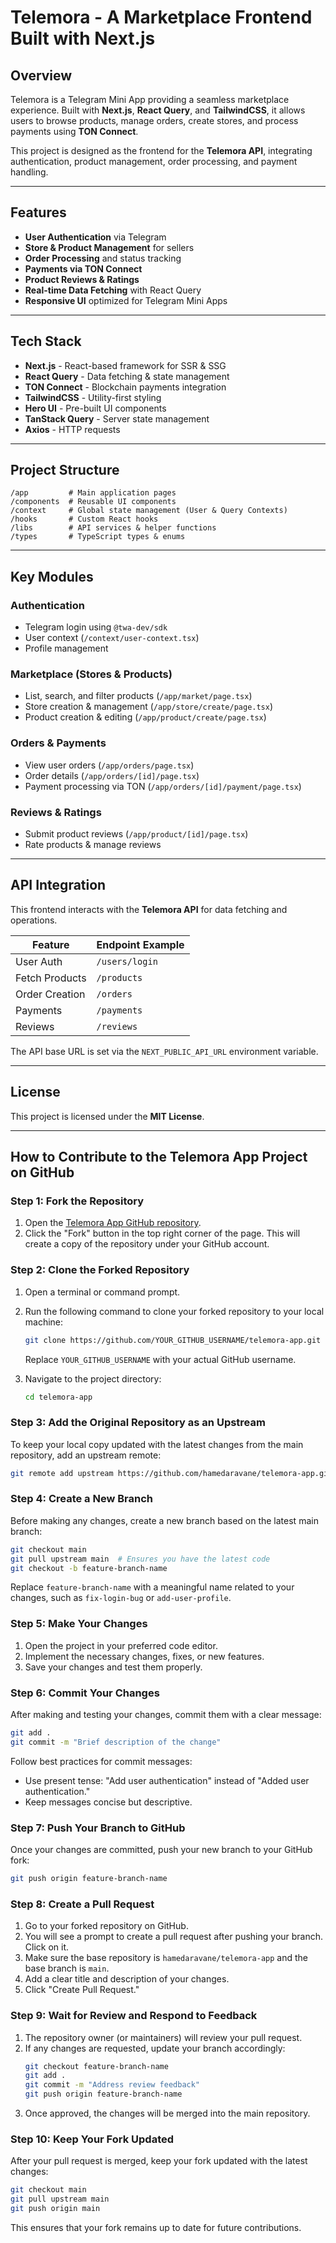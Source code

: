 # Telemora - A Marketplace Frontend Built with Next.js

## Overview

Telemora is a Telegram Mini App providing a seamless marketplace experience. Built with **Next.js**,
**React Query**, and **TailwindCSS**, it allows users to browse products, manage orders, create
stores, and process payments using **TON Connect**.

This project is designed as the frontend for the **Telemora API**, integrating authentication,
product management, order processing, and payment handling.

---

## Features

- **User Authentication** via Telegram
- **Store & Product Management** for sellers
- **Order Processing** and status tracking
- **Payments via TON Connect**
- **Product Reviews & Ratings**
- **Real-time Data Fetching** with React Query
- **Responsive UI** optimized for Telegram Mini Apps

---

## Tech Stack

- **Next.js** - React-based framework for SSR & SSG
- **React Query** - Data fetching & state management
- **TON Connect** - Blockchain payments integration
- **TailwindCSS** - Utility-first styling
- **Hero UI** - Pre-built UI components
- **TanStack Query** - Server state management
- **Axios** - HTTP requests

---

## Project Structure

```
/app         # Main application pages
/components  # Reusable UI components
/context     # Global state management (User & Query Contexts)
/hooks       # Custom React hooks
/libs        # API services & helper functions
/types       # TypeScript types & enums
```

---

## Key Modules

### Authentication

- Telegram login using `@twa-dev/sdk`
- User context (`/context/user-context.tsx`)
- Profile management

### Marketplace (Stores & Products)

- List, search, and filter products (`/app/market/page.tsx`)
- Store creation & management (`/app/store/create/page.tsx`)
- Product creation & editing (`/app/product/create/page.tsx`)

### Orders & Payments

- View user orders (`/app/orders/page.tsx`)
- Order details (`/app/orders/[id]/page.tsx`)
- Payment processing via TON (`/app/orders/[id]/payment/page.tsx`)

### Reviews & Ratings

- Submit product reviews (`/app/product/[id]/page.tsx`)
- Rate products & manage reviews

---

## API Integration

This frontend interacts with the **Telemora API** for data fetching and operations.

| Feature        | Endpoint Example |
|----------------|------------------|
| User Auth      | `/users/login`   |
| Fetch Products | `/products`      |
| Order Creation | `/orders`        |
| Payments       | `/payments`      |
| Reviews        | `/reviews`       |

The API base URL is set via the `NEXT_PUBLIC_API_URL` environment variable.

---

## License

This project is licensed under the **MIT License**.

---

## **How to Contribute to the Telemora App Project on GitHub**

### **Step 1: Fork the Repository**

1. Open the [Telemora App GitHub repository](https://github.com/hamedaravane/telemora-app).
2. Click the "Fork" button in the top right corner of the page. This will create a copy of the
   repository under your GitHub account.

### **Step 2: Clone the Forked Repository**

1. Open a terminal or command prompt.
2. Run the following command to clone your forked repository to your local machine:

   ```sh
   git clone https://github.com/YOUR_GITHUB_USERNAME/telemora-app.git
   ```

   Replace `YOUR_GITHUB_USERNAME` with your actual GitHub username.

3. Navigate to the project directory:
   ```sh
   cd telemora-app
   ```

### **Step 3: Add the Original Repository as an Upstream**

To keep your local copy updated with the latest changes from the main repository, add an upstream
remote:

```sh
git remote add upstream https://github.com/hamedaravane/telemora-app.git
```

### **Step 4: Create a New Branch**

Before making any changes, create a new branch based on the latest main branch:

```sh
git checkout main
git pull upstream main  # Ensures you have the latest code
git checkout -b feature-branch-name
```

Replace `feature-branch-name` with a meaningful name related to your changes, such as
`fix-login-bug` or `add-user-profile`.

### **Step 5: Make Your Changes**

1. Open the project in your preferred code editor.
2. Implement the necessary changes, fixes, or new features.
3. Save your changes and test them properly.

### **Step 6: Commit Your Changes**

After making and testing your changes, commit them with a clear message:

```sh
git add .
git commit -m "Brief description of the change"
```

Follow best practices for commit messages:

- Use present tense: "Add user authentication" instead of "Added user authentication."
- Keep messages concise but descriptive.

### **Step 7: Push Your Branch to GitHub**

Once your changes are committed, push your new branch to your GitHub fork:

```sh
git push origin feature-branch-name
```

### **Step 8: Create a Pull Request**

1. Go to your forked repository on GitHub.
2. You will see a prompt to create a pull request after pushing your branch. Click on it.
3. Make sure the base repository is `hamedaravane/telemora-app` and the base branch is `main`.
4. Add a clear title and description of your changes.
5. Click "Create Pull Request."

### **Step 9: Wait for Review and Respond to Feedback**

1. The repository owner (or maintainers) will review your pull request.
2. If any changes are requested, update your branch accordingly:
   ```sh
   git checkout feature-branch-name
   git add .
   git commit -m "Address review feedback"
   git push origin feature-branch-name
   ```
3. Once approved, the changes will be merged into the main repository.

### **Step 10: Keep Your Fork Updated**

After your pull request is merged, keep your fork updated with the latest changes:

```sh
git checkout main
git pull upstream main
git push origin main
```

This ensures that your fork remains up to date for future contributions.
